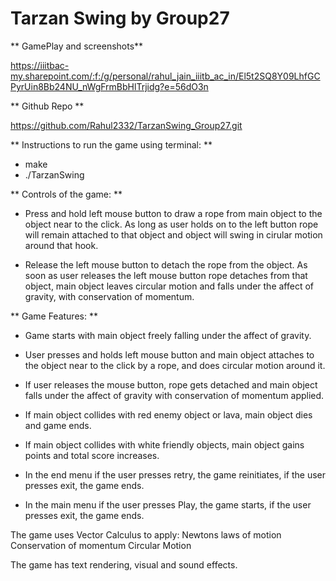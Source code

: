 # Tarzan Swing by Group27

** GamePlay and screenshots**

https://iiitbac-my.sharepoint.com/:f:/g/personal/rahul_jain_iiitb_ac_in/El5t2SQ8Y09LhfGCPyrUin8Bb24NU_nWgFrmBbHlTrjidg?e=56dO3n


** Github Repo **

https://github.com/Rahul2332/TarzanSwing_Group27.git


** Instructions to run the game using terminal: **

- make
- ./TarzanSwing


** Controls of the game: **

- Press and hold left mouse button to draw a rope from main object to the object near to the click.
As long as user holds on to the left button rope will remain attached to that object and object will swing in cirular motion around that hook.

- Release the left mouse button to detach the rope from the object.
As soon as user releases the left mouse button rope detaches from that object, main object leaves circular motion and falls under the affect of gravity,
with conservation of momentum.



** Game Features: **

- Game starts with main object freely falling under the affect of gravity.
- User presses and holds left mouse button and main object attaches to the object near to the click by a rope, and does circular motion around it.
- If user releases the mouse button, rope gets detached and main object falls under the affect of gravity with conservation of momentum applied.

- If main object collides with red enemy object or lava, main object dies and game ends.
- If main object collides with white friendly objects, main object gains points and total score increases.

- In the end menu if the user presses retry, the game reinitiates, if the user presses exit, the game ends.
- In the main menu if the user presses Play, the game starts, if the user presses exit, the game ends.


The game uses Vector Calculus to apply:
 Newtons laws of motion
 Conservation of momentum
 Circular Motion

The game has text rendering, visual and sound effects.
